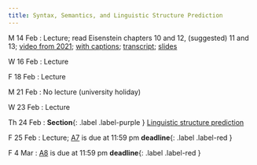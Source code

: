 ```yaml
---
title: Syntax, Semantics, and Linguistic Structure Prediction 
---
```


M 14 Feb
: Lecture; read Eisenstein chapters 10 and 12, (suggested) 11 and 13; [video from 2021](https://drive.google.com/file/d/1gGXlnv2livCAhH6CK3H-5ij1ZsBNRsOM/view?usp=sharing); [with captions](https://drive.google.com/file/d/1dkGLEjvFupyzBzpb426vkUVC0eMcE6Tu/view?usp=sharing); [transcript](https://drive.google.com/file/d/1ybQeIScWKpOYjq-DC18HWevgn4oDEXwh/view?usp=sharing); [slides](https://drive.google.com/file/d/1KGu3oxTRoLcvKQqPcRhHBuntDCyj6cj4/view?usp=sharing) 

W 16 Feb
: Lecture

F 18 Feb
: Lecture

M 21 Feb
: No lecture (university holiday)

W 23 Feb
: Lecture

Th 24 Feb
: **Section**{: .label .label-purple } [Linguistic structure prediction](#)

F 25 Feb
: Lecture; [A7](assets/docs/A7.pdf) is due at 11:59 pm **deadline**{: .label .label-red }

F 4 Mar
: [A8](assets/docs/A8.pdf) is due at 11:59 pm **deadline**{: .label .label-red }


